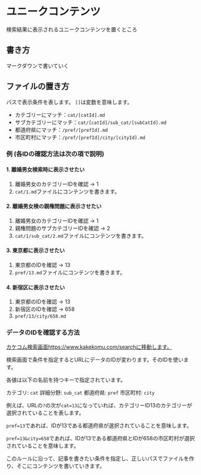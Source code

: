 # ユニークコンテンツ

検索結果に表示されるユニークコンテンツを置くところ

## 書き方

マークダウンで書いていく

## ファイルの置き方
パスで表示条件を表します。
`[]`は変数を意味します。

- カテゴリーにマッチ：`cat/[catId].md`
- サブカテゴリーにマッチ：`cat/[catId]/sub_cat/[subCatId].md`
- 都道府県にマッチ：`/pref/[prefId].md`
- 市区町村にマッチ：`/pref/[prefId]/city/[cityId].md`

### 例 (各IDの確認方法は次の項で説明)

#### 1. 離婚男女検索時に表示させたい

1. 離婚男女のカテゴリーIDを確認 -> 1
2. `cat/1.md`ファイルにコンテンツを書きます。

#### 2. 離婚男女検の親権問題に表示させたい

1. 離婚男女のカテゴリーIDを確認 -> 1
2. 親権問題のサブカテゴリーIDを確認 -> 2
3. `cat/1/sub_cat/2.md`ファイルにコンテンツを書きます。

#### 3. 東京都に表示させたい

1. 東京都のIDを確認 -> 13
2. `pref/13.md`ファイルにコンテンツを書きます。

#### 4. 新宿区に表示させたい

1. 東京都のIDを確認 -> 13
2. 新宿区のIDを確認 -> 658
3. `pref/13/city/658.md`

### データのIDを確認する方法
[カケコム検索画面](https://www.kakekomu.com/search)https://www.kakekomu.com/searchに移動します。

検索画面で条件を指定するとURLにデータのIDが変わります。そのIDを使います。

各値は以下の名前を持つキーで指定されています。

カテゴリ: `cat`
詳細分野: `sub_cat`
都道府県: `pref`
市区町村: `city`

例えば、URLの`?`の次が`cat=13`になっていれば、カテゴリーID13のカテゴリーが選択されていることを表します。

`pref=13`であれば、IDが13である都道府県が選択されていることを意味します。

`pref=13&city=658`であれば、IDが13である都道府県とIDが658の市区町村が選択されていることを意味します。

このルールに沿って、記事を書きたい条件を指定し、正しいパスでファイルを作り、そこにコンテンツを書いていきます。
